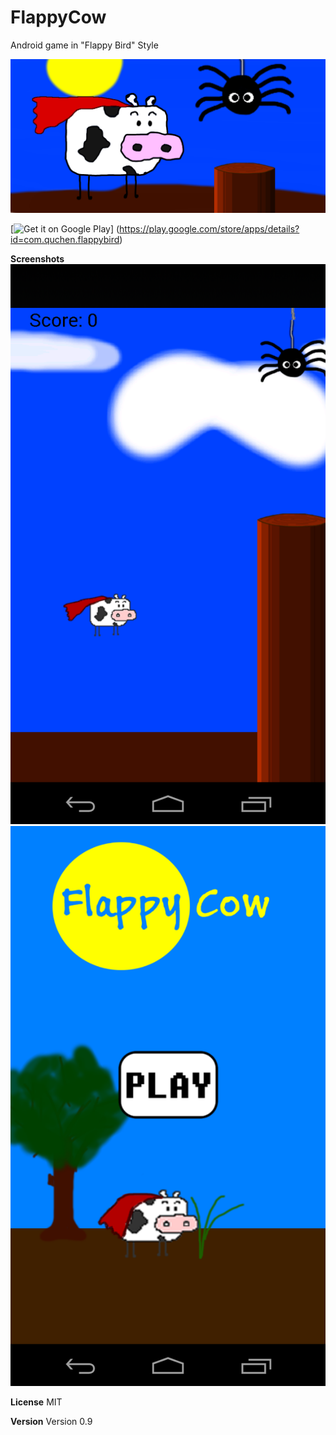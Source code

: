 FlappyCow
=========

Android game in "Flappy Bird" Style

![Banner](/graphics/funktionsgrafik.png)

[![Get it on Google Play](https://developer.android.com/images/brand/en_generic_rgb_wo_45.png)]
(https://play.google.com/store/apps/details?id=com.quchen.flappybird)


**Screenshots**
![Sceenshot](/graphics/screenshots/screenshot_phone_1.png)
![Sceenshot](/graphics/screenshots/screenshot_phone_2.png)

**License**
MIT

**Version**
Version 0.9
